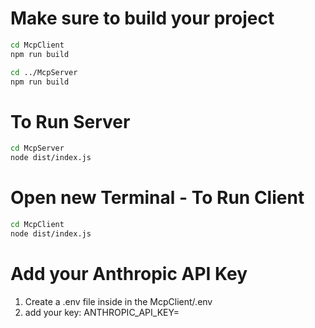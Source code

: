 # Make sure to build your project
``` bash
cd McpClient 
npm run build

cd ../McpServer
npm run build
```

# To Run Server
``` bash
cd McpServer
node dist/index.js
```

# Open new Terminal - To Run Client
``` bash
cd McpClient
node dist/index.js
```

# Add your Anthropic API Key
1. Create a .env file inside in the McpClient/.env
2. add your key: ANTHROPIC_API_KEY=<your key>
